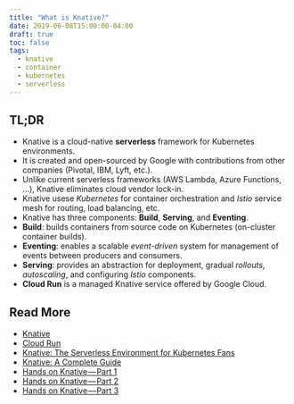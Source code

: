```yaml
---
title: "What is Knative?"
date: 2019-06-08T15:00:00-04:00
draft: true
toc: false
tags:
  - knative
  - container
  - kubernetes
  - serverless
---
```


## TL;DR

  - Knative is a cloud-native **serverless** framework for Kubernetes environments.
  - It is created and open-sourced by Google with contributions from other companies (Pivotal, IBM, Lyft, etc.).
  - Unlike current serverless frameworks (AWS Lambda, Azure Functions, ...), Knative eliminates cloud vendor lock-in.
  - Knative usese _Kubernetes_ for container orchestration and _Istio_ service mesh for routing, load balancing, etc.
  - Knative has three components: **Build**, **Serving**, and **Eventing**.
  - **Build**: builds containers from source code on Kubernetes (on-cluster container builds).
  - **Eventing**: enables a scalable _event-driven_ system for management of events between producers and consumers.
  - **Serving**: provides an abstraction for deployment, gradual _rollouts_, _autoscaling_, and configuring _Istio_ components.
  - **Cloud Run** is a managed Knative service offered by Google Cloud.

## Read More

  - [Knative](https://cloud.google.com/knative)
  - [Cloud Run](https://cloud.google.com/run)
  - [Knative: The Serverless Environment for Kubernetes Fans](https://blog.aquasec.com/knative-serverless-for-kubernetes)
  - [Knative: A Complete Guide](https://www.ibm.com/cloud/learn/knative)
  - [Hands on Knative — Part 1](https://medium.com/google-cloud/hands-on-knative-part-1-f2d5ce89944e)
  - [Hands on Knative — Part 2](https://medium.com/google-cloud/hands-on-knative-part-2-a27729f4d756)
  - [Hands on Knative — Part 3](https://medium.com/google-cloud/hands-on-knative-part-3-d8731ad2f23d)
